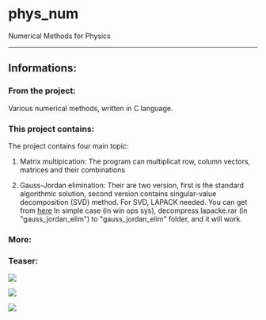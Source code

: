 # phys_num
Numerical Methods for Physics

_______________________________________________

## Informations:

### From the project:

Various numerical methods, written in C language.

### This project contains:

The project contains four main topic:

1. Matrix multipication:
The program can multiplicat row, column vectors, matrices and their combinations

2. Gauss-Jordan elimination:
Their are two version, first is the standard algorithmic solution,
second version contains singular-value decomposition (SVD) method.
For SVD, LAPACK needed. You can get from [here](http://icl.cs.utk.edu/lapack-for-windows/lapack/)
In simple case (in win ops sys), decompress lapacke.rar (in "gauss_jordan_elim") to "gauss_jordan_elim" folder, and it will work.

### More:



### Teaser:


![](../master/)


![](../master/)


![](../master/)
